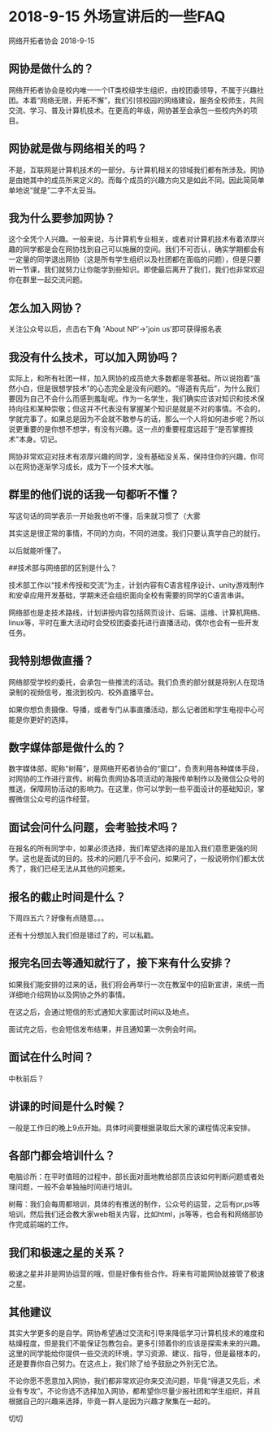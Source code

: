 # 2018-9-15 外场宣讲后的一些FAQ

网络开拓者协会 2018-9-15

## 网协是做什么的？

网络开拓者协会是校内唯一一个IT类校级学生组织，由校团委领导，不属于兴趣社团。本着“网络无限，开拓不懈”，我们引领校园的网络建设，服务全校师生，共同交流、学习、普及计算机技术。在更高的年级，网协甚至会承包一些校内外的项目。

## 网协就是做与网络相关的吗？

不是，互联网是计算机技术的一部分。与计算机相关的领域我们都有所涉及。网协是由她其中的成员所来定义的。而每个成员的兴趣方向又是如此不同。因此简简单单地说“就是”二字不太妥当。

## 我为什么要参加网协？

这个全凭个人兴趣。一般来说，与计算机专业相关，或者对计算机技术有着浓厚兴趣的同学都是会在网协找到自己可以施展的空间。我们不可否认，确实学期都会有一定量的同学退出网协（这是所有学生组织以及社团都在面临的问题），但是只要听一节课，我们就努力让你能学到些知识。即使最后离开了我们，我们也非常欢迎你在群里一起交流问题。

## 怎么加入网协？

关注公众号以后，点击右下角 'About NP'->'join us'即可获得报名表

## 我没有什么技术，可以加入网协吗？

实际上，和所有社团一样，加入网协的成员绝大多数都是零基础。所以说抱着“虽然小白，但是很想学技术”的心态完全是没有问题的。“得道有先后”，为什么我们要因为自己不会什么而感到羞耻呢。作为一名学生，我们确实应该对知识和技术保持向往和某种崇敬；但这并不代表没有掌握某个知识是就是不对的事情。不会的，学就完事了。如果总是因为不会就不敢参与的话，那么一个人将如何进步呢？所以说更重要的是你想不想学，有没有兴趣。这一点的重要程度远超于“是否掌握技术”本身。切记。

网协非常欢迎对技术有浓厚兴趣的同学，没有基础没关系，保持住你的兴趣，你可以在网协逐渐学习成长，成为下一个技术大咖。

## 群里的他们说的话我一句都听不懂？

写这句话的同学表示一开始我也听不懂，后来就习惯了（大雾

其实这是很正常的事情，不同的方向，不同的进度。我们只要认真学自己的就行。

以后就能听懂了。

##技术部与网络部的区别是什么？

技术部工作以“技术传授和交流”为主，计划内容有C语言程序设计、unity游戏制作和安卓应用开发基础，学期末还会组织面向全校有需要的同学的C语言串讲。

网络部也是走技术路线，计划讲授内容包括网页设计、后端、运维、计算机网络、linux等，平时在重大活动时会受校团委委托进行直播活动，偶尔也会有一些开发任务。

## 我特别想做直播？

 网络部受学校的委托，会承包一些推流的活动。我们负责的部分就是将别人在现场录制的视频信号，推流到校内、校外直播平台。

如果你想负责摄像、导播，或者专门从事直播活动，那么记者团和学生电视中心可能是你更好的选择。   

## 数字媒体部是做什么的？

数字媒体部，昵称“树莓”，是网络开拓者协会的“窗口”，负责利用各种媒体手段，对网协的工作进行宣传。树莓负责网协各项活动的海报传单制作以及微信公众号的推送，保障网协活动的影响力。在这里，你可以学到一些平面设计的基础知识，掌握微信公众号的运作经营。

## 面试会问什么问题，会考验技术吗？

在报名的所有同学中，如果必须选择，我们希望选择的是加入我们意愿更强的同学。这也是面试的目的。技术的问题几乎不会问，如果问了，一般说明你们都太优秀了，我们已经无法从其他的问题来。

## 报名的截止时间是什么？

下周四五六？好像有点随意。。。

还有十分想加入我们但是错过了的，可以私戳。

## 报完名回去等通知就行了，接下来有什么安排？

如果我们能安排的过来的话，我们将会再举行一次在教室中的招新宣讲，来统一而详细地介绍网协以及网协之外的事情。

在这之后，会通过短信的形式通知大家面试时间以及地点。

面试完之后，也会短信发布结果，并且通知第一次例会时间。

## 面试在什么时间？

中秋前后？

## 讲课的时间是什么时候？

一般是工作日的晚上9点开始。具体时间要根据录取后大家的课程情况来安排。

## 各部门都会培训什么？

电脑诊所：在平时值班的过程中，部长面对面地教给部员应该如何判断问题或者处理问题，一般不会单独抽时间进行培训。

树莓：我们会每周都培训，具体的有推送的制作，公众号的运营，之后有pr,ps等培训，然后我们还会教大家web相关内容，比如html，js等等，也会有和网络部协作完成前端的工作。

## 我们和极速之星的关系？

极速之星并非是网协运营的哦，但是好像有些合作。将来有可能网协就接管了极速之星。



## 其他建议

其实大学更多的是自学。网协希望通过交流和引导来降低学习计算机技术的难度和枯燥程度，但是我们不能保证包教包会。更多引领着你的应该是探索未来的兴趣。这里的同学能给你提供一些交流的环境，学习资源、建议、指导，但是最根本的，还是要靠你自己努力。在这点上，我们除了给予鼓励之外别无它法。

不论你愿不愿意加入网协，我们都非常欢迎你来交流问题，毕竟“得道又先后，术业有专攻”。不论你选不选择加入网协，都希望你尽量少报社团和学生组织，并且根据自己的兴趣来选择，毕竟一群人是因为兴趣才聚集在一起的。



切切




